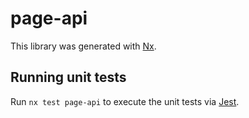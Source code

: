 # page-api

This library was generated with [Nx](https://nx.dev).

## Running unit tests

Run `nx test page-api` to execute the unit tests via [Jest](https://jestjs.io).
